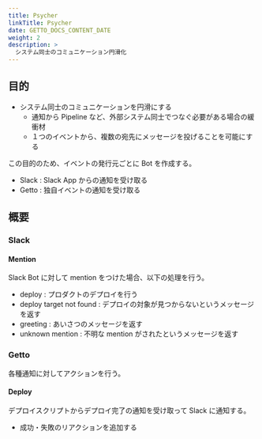 ```yaml
---
title: Psycher
linkTitle: Psycher
date: GETTO_DOCS_CONTENT_DATE
weight: 2
description: >
  システム同士のコミュニケーション円滑化
---
```


## 目的

- システム同士のコミュニケーションを円滑にする
  - 通知から Pipeline など、外部システム同士でつなぐ必要がある場合の緩衝材
  - １つのイベントから、複数の宛先にメッセージを投げることを可能にする

この目的のため、イベントの発行元ごとに Bot を作成する。

- Slack : Slack App からの通知を受け取る
- Getto : 独自イベントの通知を受け取る

## 概要

### Slack

#### Mention

Slack Bot に対して mention をつけた場合、以下の処理を行う。

- deploy : プロダクトのデプロイを行う
- deploy target not found : デプロイの対象が見つからないというメッセージを返す
- greeting : あいさつのメッセージを返す
- unknown mention : 不明な mention がされたというメッセージを返す


### Getto

各種通知に対してアクションを行う。


#### Deploy

デプロイスクリプトからデプロイ完了の通知を受け取って Slack に通知する。

- 成功・失敗のリアクションを追加する
